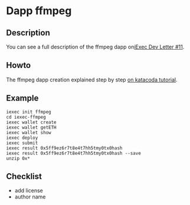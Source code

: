 # Dapp ffmpeg

## Description

You can see a full description of the ffmpeg dapp on[iExec Dev Letter #11](https://medium.com/iex-ec/iexec-dev-letter-11-daad1c8b9b75).


## Howto

The ffmpeg dapp creation explained step by step [on katacoda tutorial](https://www.katacoda.com/sulliwane/scenarios/ffmpeg).
 
## Example
```
iexec init ffmpeg
cd iexec-ffmpeg
iexec wallet create
iexec wallet getETH
iexec wallet show
iexec deploy
iexec submit
iexec result 0x5ff9ez6r7t8e4t7hh5tmy0tx0hash
iexec result 0x5ff9ez6r7t8e4t7hh5tmy0tx0hash --save
unzip 0x*

```
## Checklist
 * add license
 * author name

